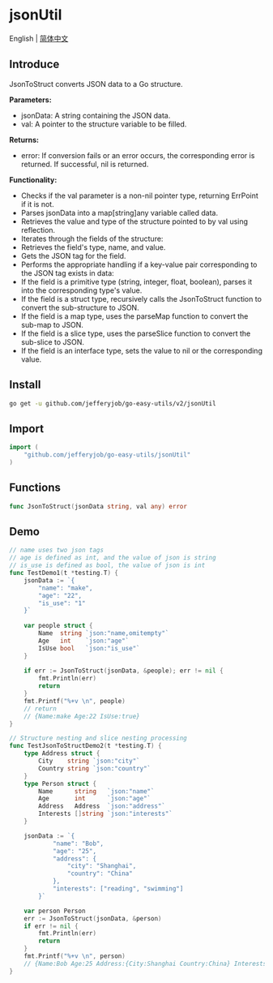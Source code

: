 # jsonUtil

English | [简体中文](README.cn.md)

## Introduce

JsonToStruct converts JSON data to a Go structure.

**Parameters:**
- jsonData: A string containing the JSON data.
- val: A pointer to the structure variable to be filled.

**Returns:**
- error: If conversion fails or an error occurs, the corresponding error is returned. If successful, nil is returned.

**Functionality:**
- Checks if the val parameter is a non-nil pointer type, returning ErrPoint if it is not. 
- Parses jsonData into a map[string]any variable called data. 
- Retrieves the value and type of the structure pointed to by val using reflection. 
- Iterates through the fields of the structure:
- Retrieves the field's type, name, and value. 
- Gets the JSON tag for the field. 
- Performs the appropriate handling if a key-value pair corresponding to the JSON tag exists in data:
- If the field is a primitive type (string, integer, float, boolean), parses it into the corresponding type's value.
- If the field is a struct type, recursively calls the JsonToStruct function to convert the sub-structure to JSON.
- If the field is a map type, uses the parseMap function to convert the sub-map to JSON.
- If the field is a slice type, uses the parseSlice function to convert the sub-slice to JSON.
- If the field is an interface type, sets the value to nil or the corresponding value.

## Install

```bash
go get -u github.com/jefferyjob/go-easy-utils/v2/jsonUtil
```

## Import

```go
import (
	"github.com/jefferyjob/go-easy-utils/jsonUtil"
)
```

## Functions

```go
func JsonToStruct(jsonData string, val any) error
```

## Demo

```go
// name uses two json tags
// age is defined as int, and the value of json is string
// is_use is defined as bool, the value of json is int
func TestDemo1(t *testing.T) {
    jsonData := `{
        "name": "make",
        "age": "22",
        "is_use": "1"
    }`
    
    var people struct {
        Name  string `json:"name,omitempty"`
        Age   int    `json:"age"`
        IsUse bool   `json:"is_use"`
    }
    
    if err := JsonToStruct(jsonData, &people); err != nil {
        fmt.Println(err)
        return
    }
    fmt.Printf("%+v \n", people)
    // return
    // {Name:make Age:22 IsUse:true}
}
```

```go
// Structure nesting and slice nesting processing
func TestJsonToStructDemo2(t *testing.T) {
	type Address struct {
		City    string `json:"city"`
		Country string `json:"country"`
	}
	type Person struct {
		Name      string   `json:"name"`
		Age       int      `json:"age"`
		Address   Address  `json:"address"`
		Interests []string `json:"interests"`
	}

	jsonData := `{
            "name": "Bob",
            "age": "25",
            "address": {
                "city": "Shanghai",
                "country": "China"
            },
            "interests": ["reading", "swimming"]
        }`

	var person Person
	err := JsonToStruct(jsonData, &person)
	if err != nil {
		fmt.Println(err)
		return
	}
	fmt.Printf("%+v \n", person)
	// {Name:Bob Age:25 Address:{City:Shanghai Country:China} Interests:[reading swimming]}
}
```
